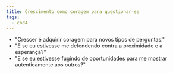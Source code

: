 ```yaml
---
title: Crescimento como coragem para questionar-se
tags:
  - cod4
---
```

- "Crescer é adquirir coragem para novos tipos de perguntas."
- "E se eu estivesse me defendendo contra a proximidade e a esperança?"
- "E se eu estivesse fugindo de oportunidades para me mostrar autenticamente aos outros?"
